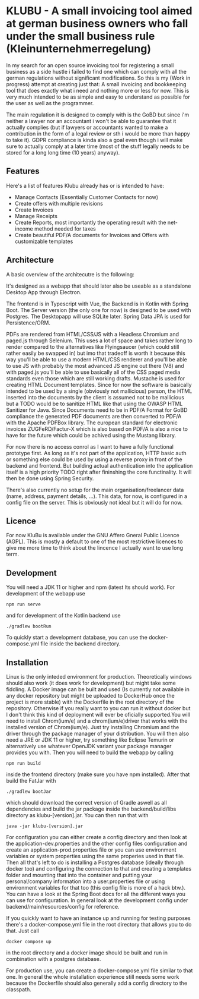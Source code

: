 # KLUBU - A small invoicing tool aimed at german business owners who fall under the small business rule (Kleinunternehmerregelung)

In my search for an open source invoicing tool for registering a small business as a side hustle i failed to find one which can comply with all the german regulations without significant modifications. So this is my (Work in progress) attempt at creating just that: A small invoicing and bookkeeping tool that does exactly what i need and nothing more or less for now. This is very much intended to be as simple and easy to understand as possible for the user as well as the programmer. 

The main regulation it is designed to comply with is the GoBD but since i'm neither a lawyer nor an accountant i won't be able to guarantee that it actually complies (but if lawyers or accountants wanted to make a contribution in the form of a legal review or sth i would be more than happy to take it). GDPR compliance is kinda also a goal even though i will make sure to actually comply at a later time (most of the stuff legally needs to be stored for a long long time (10 years) anyway).

## Features
Here's a list of features Klubu already has or is intended to have:

- Manage Contacts (Essentially Customer Contacts for now)
- Create offers with multiple revisions
- Create Invoices
- Manage Receipts
- Create Reports, most importantly the operating result with the net-income method needed for taxes
- Create beautiful PDF/A documents for Invoices and Offers with customizable templates

## Architecture
A basic overview of the architecutre is the following:

It's designed as a webapp that should later also be useable as a standalone Desktop App through Electron.

The frontend is in Typescript with Vue, the Backend is in Kotlin with Spring Boot. The Server version (the only one for 
now) is designed to be used with Postgres. The Desktopapp will use SQLite later. Spring Data JPA is used for 
Persistence/ORM. 

PDFs are rendered from HTML/CSS/JS with a Headless Chromium and paged.js through Selenium. This uses a lot of 
space and takes rather long to render compared to the alternatives like Flyingsaucer (which could still rather 
easily be swapped in) but imo that tradeoff is worth it because this way you'll be able to use a modern 
HTML/CSS renderer and you'll be able to use JS with probably the most advanced JS engine out there (V8) and with 
paged.js you'll be able to use basically all of the CSS paged media standards even those which are still working 
drafts. Mustache is used for creating HTML Document templates. Since for now the software is basically intended 
to be used by a single (obviously not mallicious) person, the HTML inserted into the documents by the client 
is assumed not to be mallicious but a TODO would be to sanitize HTML like that using the OWASP HTML Sanitizer 
for Java. Since Documents need to be in PDF/A Format for GoBD compliance the generated PDF documents are then 
converted to PDF/A with the Apache PDFBox library. The european standard for electronic invoices 
ZUGFeRD/Factur-X which is also based on PDF/A is also a nice to have for the future which could be achived using 
the Mustang library.

For now there is no access conrol as I want to have a fully functional prototype first. As long as it's not part 
of the application, HTTP basic auth or something else could be used by using a reverse proxy in front of the 
backend and frontend. But building actual authentication into the application itself is a high priority TODO right
after fininshing the core functinality. It will then be done using Spring Security.

There's also currently no setup for the main organisation/freelancer data (name, address, payment details, ...). 
This data, for now, is configured in a config file on the server. This is obviously not ideal but it will do for now.

## Licence
For now KluBu is available under the GNU Affero Gneral Public Licence (AGPL). This is mostly a default to one of
the most restrictive licences to give me more time to think about the lincence I actually want to use long term.

## Development
You will need a JDK 11 or higher and npm (latest lts should work). For development of the webapp use
```    
npm run serve
```
and for development of the Kotlin backend use
```
./gradlew bootRun
```
To quickly start a development database, you can use the docker-compose.yml file inside the backend directory.

## Installation
Linux is the only inteded environment for production. Theoretically windows should also work 
(it does work for development) but might take some fiddling. A Docker image can be built and used 
(Is currently not available in any docker repository but might be uploaded to DockerHub once the project is more 
stable) with the Dockerfile in the root directory of the repository. Otherwise if you really want to you can run 
it without docker but I don't think this kind of deployment will ever be oficially supported.You will need to install 
Chrom(ium/e) and a chrom(ium/e)driver that works with the installed version of Chrom(ium/e). Just try installing 
Chromium and the driver through the package manager of your distribution. You will then also need a JRE or JDK 11 
or higher, try something like Eclipse Temurin or alternatively use whatever OpenJDK variant your package manager 
provides you with. Then you will need to build the webapp by calling
```
npm run build
```
inside the frontend directory (make sure you have npm installed). After that build the FatJar with
```
./gradlew bootJar
```
which should download the correct version of Gradle aswell as all dependencies and build the jar package 
inside the backend/build/libs directory as klubu-[version].jar. You can then run that with
```
java -jar klubu-[version].jar
```
For configuration you can either create a config directory and then look at the application-dev.properties 
and the other config files  configuration and create an application-prod.properties file or you can use 
environment variables or system properties using the same properies used in that file. Then all that's 
left to do is installing a Postgres database (ideally through docker too) and configuring the connection 
to that and creating a templates folder and mounting that into the container and putting your personal/company 
information into a user.properties file or using environment variables for that too (this config file is more 
of a hack btw.). You can have a look at the Spring Boot docs for all the different ways you can use for 
configuration. In general look at the development config under backend/main/resources/config for reference.

If you quickly want to have an instance up and running for testing purposes there's a docker-compose.yml 
file in the root directory that allows you to do that. Just call
```    
docker compose up
```
in the root directory and a docker image should be built and run in combination with a postgres database.

For production use, you can create a docker-compose.yml file similar to that one. In general the whole installation
experience still needs some work because the Dockerfile should also generally add a config directory to the classpath.
